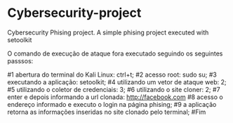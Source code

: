 # Cybersecurity-project
Cybersecurity Phising project. A simple phising project executed with setoolkit

O comando de execução de ataque fora executado seguindo os seguintes passsos:

#1 abertura do terminal do Kali Linux: ctrl+t;
#2 acesso root: sudo su;
#3 executando a aplicação: setoolkit;
#4 utilizando um vetor de ataque web: 2;
#5 utilizando o coletor de credenciais: 3;
#6 utilizando o site cloner: 2;
#7 enter e depois informando a url clonada: http://facebook.com
#8 acesso o endereço informado e executo o login na página phising;
#9 a aplicação retorna as informações inseridas no site clonado pelo terminal;
#Fim
